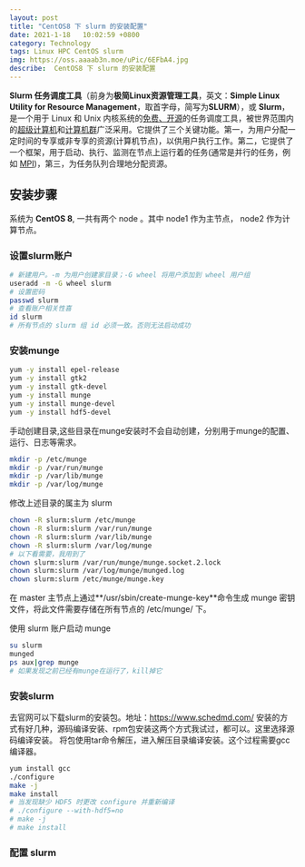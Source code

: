 ```yaml
---
layout: post
title: "CentOS8 下 slurm 的安装配置"
date: 2021-1-18   10:02:59 +0800
category: Technology
tags: Linux HPC CentOS slurm 
img: https://oss.aaaab3n.moe/uPic/6EFbA4.jpg
describe:  CentOS8 下 slurm 的安装配置
---
```




**Slurm 任务调度工具**（前身为**极简Linux资源管理工具**，英文：**Simple Linux Utility for Resource Management**，取首字母，简写为**SLURM**），或 **Slurm**，是一个用于 Linux 和 Unix 内核系统的[免费、开源](https://zh.wikipedia.org/wiki/自由及开放源代码软件)的任务调度工具，被世界范围内的[超级计算机](https://zh.wikipedia.org/wiki/超级计算机)和[计算机群](https://zh.wikipedia.org/wiki/计算机集群)广泛采用。它提供了三个关键功能。第一，为用户分配一定时间的专享或非专享的资源(计算机节点)，以供用户执行工作。第二，它提供了一个框架，用于启动、执行、监测在节点上运行着的任务(通常是并行的任务，例如 [MPI](https://zh.wikipedia.org/wiki/訊息傳遞介面))，第三，为任务队列合理地分配资源。



## 安装步骤

系统为 **CentOS 8**, 一共有两个 node 。其中 node1 作为主节点， node2 作为计算节点。



### 设置slurm账户

```bash
# 新建用户。-m 为用户创建家目录；-G wheel 将用户添加到 wheel 用户组
useradd -m -G wheel slurm
# 设置密码
passwd slurm
# 查看账户相关性喜
id slurm
# 所有节点的 slurm 组 id 必须一致。否则无法启动成功
```



### **安装munge**

```bash
yum -y install epel-release
yum -y install gtk2
yum -y install gtk-devel
yum -y install munge
yum -y install munge-devel
yum -y install hdf5-devel
```



手动创建目录,这些目录在munge安装时不会自动创建，分别用于munge的配置、运行、日志等需求。

```bash
mkdir -p /etc/munge
mkdir -p /var/run/munge
mkdir -p /var/lib/munge
mkdir -p /var/log/munge
```

修改上述目录的属主为 slurm

```bash
chown -R slurm:slurm /etc/munge
chown -R slurm:slurm /var/run/munge
chown -R slurm:slurm /var/lib/munge
chown -R slurm:slurm /var/log/munge
# 以下看需要，我用到了
chown slurm:slurm /var/run/munge/munge.socket.2.lock
chown slurm:slurm /var/log/munge/munged.log
chown slurm:slurm /etc/munge/munge.key
```

在 master 主节点上通过**/usr/sbin/create-munge-key**命令生成 munge 密钥文件，将此文件需要存储在所有节点的 /etc/munge/ 下。

使用 slurm 账户启动 munge

```bash
su slurm
munged
ps aux|grep munge
# 如果发现之前已经有munge在运行了，kill掉它
```



### **安装slurm**

去官网可以下载slurm的安装包。地址：https://www.schedmd.com/
安装的方式有好几种，源码编译安装、rpm包安装这两个方式我试过，都可以。这里选择源码编译安装。
将包使用tar命令解压，进入解压目录编译安装。这个过程需要gcc编译器。

```bash
yum install gcc
./configure
make -j
make install
# 当发现缺少 HDF5 时更改 configure 并重新编译
# ./configure --with-hdf5=no
# make -j
# make install
```



### 配置 slurm

 

